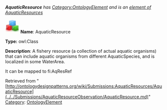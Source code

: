 ___AquaticResource__ has [Category:OntologyElement](../../Category/OntologyElement.md "Category:OntologyElement") and is an [element of](../../Property/ElementOf.md "Property:ElementOf") [AquaticResources](../../Submissions/AquaticResources.md "Submissions:AquaticResources")_


  




[![Class](../../images/thumb/2/27/Class.gif/45px-Class.gif)](../../Image/Class.gif.md "Class")
__Name__: AquaticResource 


__Type:__ owl:Class 


__Description__: A fishery resource (a collection of actual aquatic organisms) that can include aquatic organisms from different AquaticSpecies, and is localized in some WaterArea.


It can be mapped to fi:AqResRef 





Retrieved from "[http://ontologydesignpatterns.org/wiki/Submissions:AquaticResources/AquaticResource](../../Submissions/AquaticResourceObservation/AquaticResource.md)"
 [Category](http://ontologydesignpatterns.org/wiki/Special:Categories "Special:Categories"): [OntologyElement](../../Category/OntologyElement.md "Category:OntologyElement")
